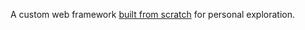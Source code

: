 A custom web framework [built from scratch](https://www.manning.com/books/build-a-frontend-web-framework-from-scratch?utm_source=github&utm_medium=author&utm_campaign=book_orbaiceta_build_2_28_23) for personal exploration.
